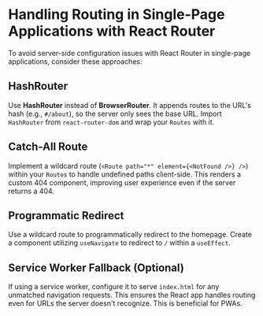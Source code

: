 # Handling Routing in Single-Page Applications with React Router

To avoid server-side configuration issues with React Router in single-page applications, consider these approaches:

## HashRouter

Use **HashRouter** instead of **BrowserRouter**. It appends routes to the URL's hash (e.g., `#/about`), so the server only sees the base URL. Import `HashRouter` from `react-router-dom` and wrap your `Routes` with it.

## Catch-All Route

Implement a wildcard route (`<Route path="*" element={<NotFound />} />`) within your `Routes` to handle undefined paths client-side. This renders a custom 404 component, improving user experience even if the server returns a 404.

## Programmatic Redirect

Use a wildcard route to programmatically redirect to the homepage. Create a component utilizing `useNavigate` to redirect to `/` within a `useEffect`.

## Service Worker Fallback (Optional)

If using a service worker, configure it to serve `index.html` for any unmatched navigation requests. This ensures the React app handles routing even for URLs the server doesn't recognize. This is beneficial for PWAs.
